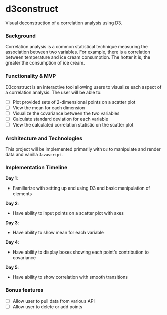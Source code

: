 # d3construct
Visual deconstruction of a correlation analysis using D3.

### Background

Correlation analysis is a common statistical technique measuring the association between two variables. For example, there is a correlation between temperature and ice cream consumption. The hotter it is, the greater the consumption of ice cream. 

### Functionality & MVP

D3construct is an interactive tool allowing users to visualize each aspect of a correlation analysis. The user will be able to:

- [ ] Plot provided sets of 2-dimensional points on a scatter plot
- [ ] View the mean for each dimension
- [ ] Visualize the covariance between the two variables
- [ ] Calculate standard deviation for each variable
- [ ] View the calculated correlation statistic on the scatter plot

### Architecture and Technologies

This project will be implemented primarily with `D3` to manipulate and render data and vanilla `Javascript`.

### Implementation Timeline

**Day 1**: 
- Familiarize with setting up and using D3 and basic manipulation of elements

**Day 2**: 
- Have ability to input points on a scatter plot with axes

**Day 3**:
- Have ability to show mean for each variable

**Day 4**:
- Have ability to display boxes showing each point's contribution to covariance

**Day 5**:
- Have ability to show correlation with smooth transitions

### Bonus features

- [ ] Allow user to pull data from various API
- [ ] Allow user to delete or add points
